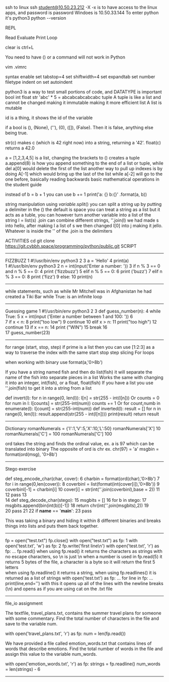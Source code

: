 ssh to linux
ssh student@10.50.23.212 -X
-x is to have access to the linux apps, and password is password
Windoes is 10.50.33.144
To enter python it's python3
python --version

REPL

Read
Evaluate
Print
Loop 

clear is ctrl+L

You need to have () or a command will not work in Python

vim .vimrc

syntax enable
set tabstop=4
set shiftwidth=4
set expandtab
set number
filetype indent on
set autoindent

python3 is a way to test small portions of code, and DATATYPE is important
bool
int
float
str						'abc' * 5 = abcabcabcabcabc
tuple			A tuple is like a list and cannot be changed making it immutable making it more efficient
list			A list is mutable

id is a thing, it shows the id of the variable

if a bool is (), (None), (''), (0), ([]), (False). Then it is false, anything else being true.

str(c) makes c (which is 42 right now) into a string, returning a '42'. 
float(c) returns a 42.0

a = [1,2,3,4,5] is a list, changing the brackets to () creates a tuple
a.append(8) is how you append something to the end of a list or tuple, while del a[0] would delete the first of the list
another way to pull up indexes is by doing A[-1] which would bring up the last of the list while a[-2] will go to the one before, basically reading backwards
basic mathematical operations in the student guide

instead of b = b + 1 you can use b += 1
print('a: {} b:{}' .format(a, b))

string manipulation
using *variable*.split() you can split a string up by putting a delimiter in the () the default is space
you can treat a string as a list but it acts as a tuble, you can however turn another variable into a list of the string
l = list(s)
.join can combine different strings, ''.join(l)
we had made s into hello, after making l a list of s we then changed l[0] into j making it jello. Whatever is inside the '' of the .join is the delimiters

ACTIVITIES
cd
git clone https://git.cybbh.space/programming/python/public.git
SCRIPT
______________________________________________________________________________________________________________________________________________________________________
FIZZBUZZ
  1 #!/usr/bin/env python3
  2 
  3 a = 'Hello'
  4 print(a)  
    1 #!/usr/bin/env python3
  2 n = int(input('Enter a number: '))
  3 if n % 3 == 0 and n % 5 == 0:
  4     print ('fizzbuzz')
  5 elif n % 5 == 0:
  6     print ('buzz')
  7 elif n % 3 == 0:
  8     print ('fizz')
  9 else:
 10     print(n)
______________________________________________________________________________________________________________________________________________________________________

while statements, such as while Mr Mitchell was in Afghanistan he had created a Tiki Bar
while True: is an infinite loop

______________________________________________________________________________________________________________________________________________________________________

Guessing game
  1 #!/usr/bin/env python3
  2 
  3 def guess_number(n):
  4     while True:
  5         x = int(input ('Enter a number between 1 and 100: '))
  6         
  7         if x < n:
  8             print("too low")
  9             continue
 10         elif x > n:
 11             print("too high")
 12             continue
 13         if x == n:
 14             print ("WIN")
 15             break
 16     
 17 guess_number(23)
______________________________________________________________________________________________________________________________________________________________________

for range (start, stop, step)
if prime is a list then you can use [1:2:3] as a way to traverse the index with the same start stop step
slicing
For loops

when working with binary use format(a,'0>8b')

If you have a string named fish and then do list(fish) it will separate the name of the fish into separate pieces in a list
Works the same with changing it into an integer, int(fish), or a float, float(fish)
If you have a list you use ''.join(fish) to get it into a string from a list

def invert(l):
    for n in range(0, len(l)):
        l[n] = str(255 - int(l[n]))
    Or
    counts = 0
    for num in l:
    l[counts] = str(255-int(num))
    counts += 1
    Or
    for count,numb in enumerate(l):
      l[count] = str(255-int(num))
  def inverted(l):
      result = []
      for n in range(0, len(l)):
      result.append(str(255 - int(l[n])))
      print(result)
      return result
______________________________________________________________________________________________________________________________________________________________________
Dictionary
romanNumerals = {'I':1,'V':5,'X':10,'L':50}
romanNumerals['X']
10
romanNumerals['C'] = 100
romanNumerals['C']
100

ord takes the string and finds the ordinal value, ex. a is 97 which can be translated into binary
The opposite of ord is chr ex. chr(97) = 'a'
msgbin = format(ord(msg), '0>8b')
      
______________________________________________________________________________________________________________________________________________________________________
Stego exercise

 def steg_encode_char(char, cover):
  6     charbin = format(ord(char),'0>8b')
  7     for i in range(0,len(cover)):
  8         coverbinl = list(format(int(cover[i]),'0>8b'))
  9         coverbinl[-1] = charbin[i]
 10         cover[i] = str(int(''.join(coverbinl),base = 2))
 11         
 12     pass
 13     
 14 def steg_decode_char(stego):
 15     msgbits = []
 16     for b in stego:
 17         msgbits.append(bin(int(b))[-1])
 18     return chr(int(''.join(msgbits),2))
 19     
 20     pass
 21 
 22 if __name__ == '__main__':
 23     pass

This was taking a binary and hiding it within 8 different binaries and breaks things into lists and puts them back together.

______________________________________________________________________________________________________________________________________________________________________




fp = open("test.txt")
fp.close()
with open("test.txt") as fp:
 1 with open('test.txt', 'w') as fp: 
 2     fp.write('first line\n')
with open('test.txt', 'r') as fp:
...     fp.read()
when using fp.read() it returns the characters as strings with no escape characters, so \n is just \n
when a number is used in fp.read(5) it returns 5 bytes of the file, a character is a byte so it will return the first 5 letters\
when using fp.readline() it returns a string, when using fp.readlines() it is returned as a list of strings
with open('test.txt') as fp:
...     for line in fp:
...             print(line,end='')
with this it opens up all of the lines with the newline breaks (\n) and opens as if you are using cat on the .txt file


______________________________________________________________________________________________________________________________________________________________________

file_io assignment



The textfile, travel_plans.txt, contains the summer travel plans for someone with some commentary. Find the total number of characters in the file and save to the variable num.

with open('travel_plans.txt', 'r') as fp:
    num = len(fp.read())

We have provided a file called emotion_words.txt that contains lines of words that describe emotions. Find the total number of words in the file and assign this value to the variable num_words.

with open('emotion_words.txt', 'r') as fp:
    strings = fp.readline()
    num_words = len(strings) - 6

    
    
______________________________________________________________________________________________________________________________________________________________________
